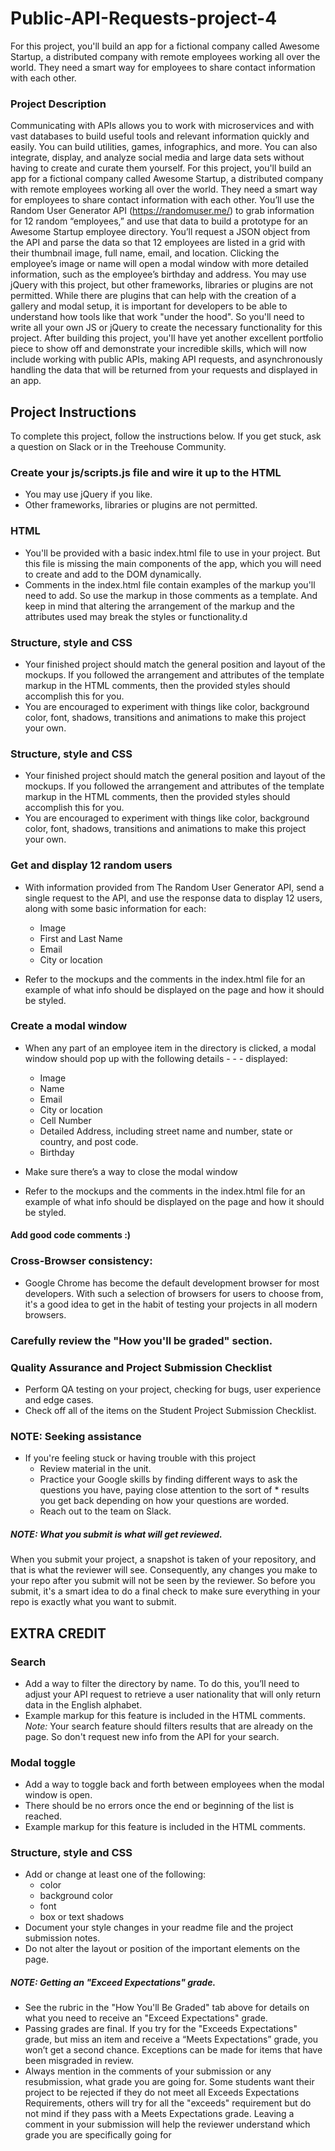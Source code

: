 # Public-API-Requests-project-4

For this project, you'll build an app for a fictional company called Awesome Startup, a distributed company with remote employees working all over the world. They need a smart way for employees to share contact information with each other.

### Project Description
Communicating with APIs allows you to work with microservices and with vast databases to build useful tools and relevant information quickly and easily. You can build utilities, games, infographics, and more. You can also integrate, display, and analyze social media and large data sets without having to create and curate them yourself.
For this project, you'll build an app for a fictional company called Awesome Startup, a distributed company with remote employees working all over the world. They need a smart way for employees to share contact information with each other.
You’ll use the Random User Generator API (https://randomuser.me/) to grab information for 12 random “employees,” and use that data to build a prototype for an Awesome Startup employee directory.
You’ll request a JSON object from the API and parse the data so that 12 employees are listed in a grid with their thumbnail image, full name, email, and location. Clicking the employee’s image or name will open a modal window with more detailed information, such as the employee’s birthday and address.
You may use jQuery with this project, but other frameworks, libraries or plugins are not permitted. While there are plugins that can help with the creation of a gallery and modal setup, it is important for developers to be able to understand how tools like that work "under the hood". So you'll need to write all your own JS or jQuery to create the necessary functionality for this project.
After building this project, you'll have yet another excellent portfolio piece to show off and demonstrate your incredible skills, which will now include working with public APIs, making API requests, and asynchronously handling the data that will be returned from your requests and displayed in an app.

## Project Instructions

To complete this project, follow the instructions below. If you get stuck, ask a question on Slack or in the Treehouse Community.

### Create your js/scripts.js file and wire it up to the HTML
* You may use jQuery if you like.
* Other frameworks, libraries or plugins are not permitted.

### HTML

* You'll be provided with a basic index.html file to use in your project. But this file is missing the main components of the app, which you will need to create and add to the DOM dynamically.
* Comments in the index.html file contain examples of the markup you'll need to add. So use the markup in those comments as a template. And keep in mind that altering the arrangement of the markup and the attributes used may break the styles or functionality.d

### Structure, style and CSS

* Your finished project should match the general position and layout of the mockups. If you followed the arrangement and attributes of the template markup in the HTML comments, then the provided styles should accomplish this for you.
* You are encouraged to experiment with things like color, background color, font, shadows, transitions and animations to make this project your own.

### Structure, style and CSS
* Your finished project should match the general position and layout of the mockups. If you followed the arrangement and attributes of the template markup in the HTML comments, then the provided styles should accomplish this for you.
* You are encouraged to experiment with things like color, background color, font, shadows, transitions and animations to make this project your own.

### Get and display 12 random users
* With information provided from The Random User Generator API, send a single request to the API, and use the response data to display 12 users, along with some basic information for each:
  - Image
  - First and Last Name
  - Email
  - City or location
  
* Refer to the mockups and the comments in the index.html file for an example of what info should be displayed on the page and how it should be styled.

### Create a modal window
* When any part of an employee item in the directory is clicked, a modal window should pop up with the following details  -  -    - displayed:
   - Image
   - Name
   - Email
   - City or location
   - Cell Number
   - Detailed Address, including street name and number, state or country, and post code.
   - Birthday
   
* Make sure there’s a way to close the modal window
* Refer to the mockups and the comments in the index.html file for an example of what info should be displayed on the page and how it should be styled.

#### Add good code comments :)

### Cross-Browser consistency:
* Google Chrome has become the default development browser for most developers. With such a selection of browsers for users to choose from, it's a good idea to get in the habit of testing your projects in all modern browsers.

### Carefully review the "How you'll be graded" section.
### Quality Assurance and Project Submission Checklist
* Perform QA testing on your project, checking for bugs, user experience and edge cases.
* Check off all of the items on the Student Project Submission Checklist.

### NOTE: Seeking assistance

* If you're feeling stuck or having trouble with this project
  * Review material in the unit.
  * Practice your Google skills by finding different ways to ask the questions you have, paying close attention to the sort of   * results you get back depending on how your questions are worded.
  * Reach out to the team on Slack.

##### NOTE: What you submit is what will get reviewed.

When you submit your project, a snapshot is taken of your repository, and that is what the reviewer will see. Consequently, any changes you make to your repo after you submit will not be seen by the reviewer. So before you submit, it's a smart idea to do a final check to make sure everything in your repo is exactly what you want to submit.

## EXTRA CREDIT

### Search
* Add a way to filter the directory by name. To do this, you’ll need to adjust your API request to retrieve a user nationality that will only return data in the English alphabet.
* Example markup for this feature is included in the HTML comments.
*Note:* Your search feature should filters results that are already on the page. So don't request new info from the API for your search.

### Modal toggle
* Add a way to toggle back and forth between employees when the modal window is open.
* There should be no errors once the end or beginning of the list is reached.
* Example markup for this feature is included in the HTML comments.

### Structure, style and CSS
* Add or change at least one of the following:
  * color
  * background color
  * font
  * box or text shadows
* Document your style changes in your readme file and the project submission notes.
* Do not alter the layout or position of the important elements on the page.

##### NOTE: Getting an "Exceed Expectations" grade.

* See the rubric in the "How You'll Be Graded" tab above for details on what you need to receive an "Exceed Expectations" grade.
* Passing grades are final. If you try for the "Exceeds Expectations" grade, but miss an item and receive a “Meets Expectations” grade, you won’t get a second chance. Exceptions can be made for items that have been misgraded in review.
* Always mention in the comments of your submission or any resubmission, what grade you are going for. Some students want their project to be rejected if they do not meet all Exceeds Expectations Requirements, others will try for all the "exceeds" requirement but do not mind if they pass with a Meets Expectations grade. Leaving a comment in your submission will help the reviewer understand which grade you are specifically going for
